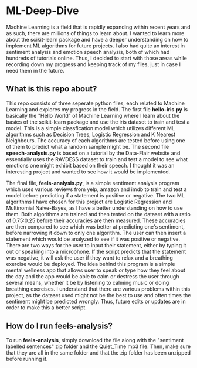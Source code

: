 # ML-Deep-Dive
Machine Learning is a field that is rapidly expanding within recent years and as such, there are millions of things to learn about. I wanted to learn more about the scikit-learn package and have a deeper understanding on how to implement ML algorithms for future projects. I also had quite an interest in sentiment analysis and emotion speech analysis, both of which had hundreds of tutorials online. Thus, I decided to start with those areas while recording down my progress and keeping track of my files, just in case I need them in the future. 

## What is this repo about?
This repo consists of three seperate python files, each related to Machine Learning and explores my progress in the field. The first file **hello-iris.py** is basically the "Hello World" of Machine Learning where I learn about the basics of the scikit-learn package and use the iris dataset to train and test a model. This is a simple classfication model which utilizes different ML algorithms such as Decision Trees, Logistic Regression and K Nearest Neighbours. The accuracy of each algorithms are tested before using one of them to predict what a random sample might be. The second file **speech-analysis.py** is based on a tutorial by the Data-Flair website and essentially uses the RAVDESS dataset to train and test a model to see what emotions one might exhibit based on their speech. I thought it was an interesting project and wanted to see how it would be implemented. 

The final file, **feels-analysis.py**, is a simple sentiment analysis program which uses various reviews from yelp, amazon and imdb to train and test a model before predicting if a statement is positive or negative. The two ML algorithms I have chosen for this project are Logistic Regression and Multinomial Naive-Bayes, as I have a better understanding on how to use them. Both algorithms are trained and then tested on the dataset with a ratio of 0.75:0.25 before their accuracies are then measured. These accuracies are then compared to see which was better at predicting one's sentiment, before narrowing it down to only one algorithm. The user can then insert a statement which would be analyzed to see if it was positive or negative. There are two ways for the user to input their statement, either by typing it out or speaking into a microphone. If the script predicts that the statement was negative, it will ask the user if they want to relax and a breathing exercise would be deployed. The idea behind this program is a simple mental wellness app that allows user to speak or type how they feel about the day and the app would be able to calm or destress the user through several means, whether it be by listening to calming music or doing breathing exercises. I understand that there are various problems within this project, as the dataset used might not be the best to use and often times the sentiment might be predicted wrongly. Thus, future edits or updates are in order to make this a better script. 

## How do I run feels-analysis?
To run **feels-analysis**, simply download the file along with the "sentiment labelled sentences" zip folder and the Quiet_Time mp3 file. Then, make sure that they are all in the same folder and that the zip folder has been unzipped before running it. 
